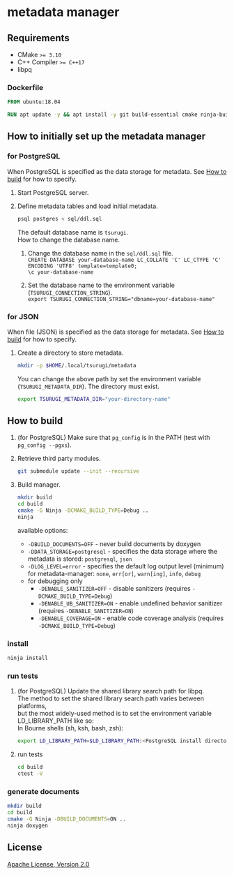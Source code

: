 # metadata manager

## Requirements

- CMake `>= 3.10`
- C++ Compiler `>= C++17`
- libpq

### Dockerfile

```dockerfile
FROM ubuntu:18.04

RUN apt update -y && apt install -y git build-essential cmake ninja-build doxygen libboost-system-dev libboost-filesystem-dev
```

## How to initially set up the metadata manager

### for PostgreSQL

When PostgreSQL is specified as the data storage for metadata.
See [How to build](#how-to-build) for how to specify.

1. Start PostgreSQL server.

2. Define metadata tables and load initial metadata.  

   ```sh
   psql postgres < sql/ddl.sql
   ```  

   The default database name is `tsurugi`.  
   How to change the database name.  

   1. Change the database name in the `sql/ddl.sql` file.  
      `CREATE DATABASE your-database-name LC_COLLATE 'C' LC_CTYPE 'C' ENCODING 'UTF8' template=template0;`  
      `\c your-database-name`  

   2. Set the database name to the environment variable (`TSURUGI_CONNECTION_STRING`).  
      `export TSURUGI_CONNECTION_STRING="dbname=your-database-name"`

### for JSON

When file (JSON) is specified as the data storage for metadata.
See [How to build](#how-to-build) for how to specify.

1. Create a directory to store metadata.

   ```sh
   mkdir -p $HOME/.local/tsurugi/metadata
   ```

   You can change the above path by set the environment variable (`TSURUGI_METADATA_DIR`).
   The directory must exist.

   ```sh
   export TSURUGI_METADATA_DIR="your-directory-name"
   ```

## How to build

1. (for PostgreSQL) Make sure that `pg_config` is in the PATH (test with `pg_config --pgxs`).

2. Retrieve third party modules.

   ```sh
   git submodule update --init --recursive
   ```

3. Build manager.

   ```sh
   mkdir build
   cd build
   cmake -G Ninja -DCMAKE_BUILD_TYPE=Debug ..
   ninja
   ```

   available options:
     - `-DBUILD_DOCUMENTS=OFF` - never build documents by doxygen
     - `-DDATA_STORAGE=postgresql` - specifies the data storage where the metadata is stored: `postgresql`, `json`
     - `-DLOG_LEVEL=error` - specifies the default log output level (minimum) for metadata-manager: `none`, `err[or]`, `warn[ing]`, `info`, `debug`
     - for debugging only
       - `-DENABLE_SANITIZER=OFF` - disable sanitizers (requires `-DCMAKE_BUILD_TYPE=Debug`)
       - `-DENABLE_UB_SANITIZER=ON` - enable undefined behavior sanitizer (requires `-DENABLE_SANITIZER=ON`)
       - `-DENABLE_COVERAGE=ON` - enable code coverage analysis (requires `-DCMAKE_BUILD_TYPE=Debug`)

### install

```sh
ninja install
```

### run tests

1. (for PostgreSQL) Update the shared library search path for libpq.  
   The method to set the shared library search path varies between platforms,  
   but the most widely-used method is to set the environment variable LD_LIBRARY_PATH like so:  
   In Bourne shells (sh, ksh, bash, zsh):  

   ```sh
   export LD_LIBRARY_PATH=$LD_LIBRARY_PATH:<PostgreSQL install directory>/lib
   ```

2. run tests

   ```sh
   cd build
   ctest -V
   ```

### generate documents

```sh
mkdir build
cd build
cmake -G Ninja -DBUILD_DOCUMENTS=ON ..
ninja doxygen
```

## License

[Apache License, Version 2.0](http://www.apache.org/licenses/LICENSE-2.0)
